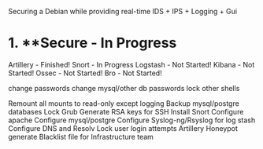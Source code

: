 Securing a Debian while providing real-time IDS + IPS + Logging + Gui

# 1. **Secure					- In Progress
Artillery 				- Finished!
Snort  					- In Progress
Logstash 				- Not Started!
Kibana 					- Not Started!
Ossec  					- Not Started!
Bro  					- Not Started!


change passwords
change mysql/other db passwords
lock other shells

Remount all mounts to read-only except logging
Backup mysql/postgre databases
Lock Grub
Generate RSA keys for SSH
Install Snort
Configure apache
Configure mysql/postgre
Configure Syslog-ng/Rsyslog for log stash
Configure DNS and Resolv
Lock user login attempts
Artillery Honeypot generate Blacklist file for Infrastructure team
